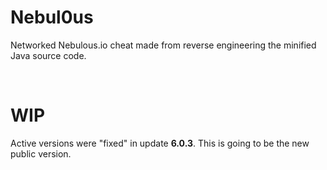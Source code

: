 # Nebul0us
Networked Nebulous.io cheat made from reverse engineering the minified Java source code.

<br />

# WIP
Active versions were "fixed" in update **6.0.3**. This is going to be the new public version.
